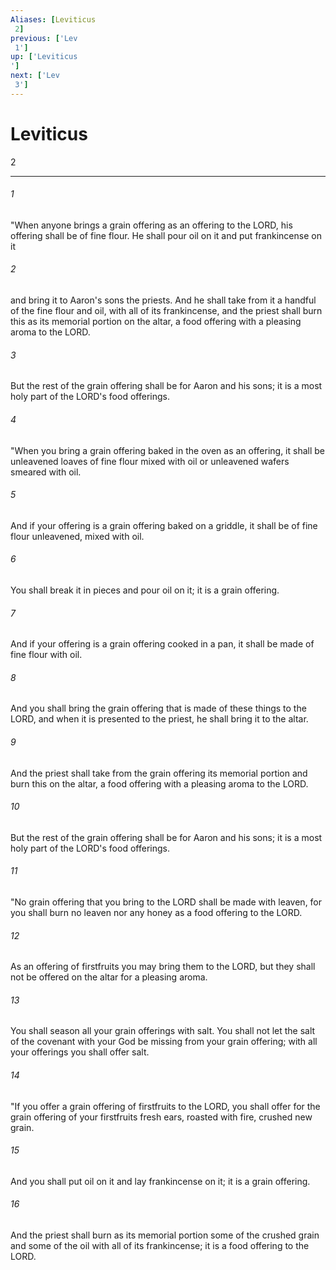 ```yaml
---
Aliases: [Leviticus 2]
previous: ['Lev 1']
up: ['Leviticus']
next: ['Lev 3']
---
```

# Leviticus 2

***
 

###### 1 
"When anyone brings a grain offering as an offering to the LORD, his offering shall be of fine flour. He shall pour oil on it and put frankincense on it  

###### 2 
and bring it to Aaron's sons the priests. And he shall take from it a handful of the fine flour and oil, with all of its frankincense, and the priest shall burn this as its memorial portion on the altar, a food offering with a pleasing aroma to the LORD.  

###### 3 
But the rest of the grain offering shall be for Aaron and his sons; it is a most holy part of the LORD's food offerings.  

###### 4 
"When you bring a grain offering baked in the oven as an offering, it shall be unleavened loaves of fine flour mixed with oil or unleavened wafers smeared with oil.  

###### 5 
And if your offering is a grain offering baked on a griddle, it shall be of fine flour unleavened, mixed with oil.  

###### 6 
You shall break it in pieces and pour oil on it; it is a grain offering.  

###### 7 
And if your offering is a grain offering cooked in a pan, it shall be made of fine flour with oil.  

###### 8 
And you shall bring the grain offering that is made of these things to the LORD, and when it is presented to the priest, he shall bring it to the altar.  

###### 9 
And the priest shall take from the grain offering its memorial portion and burn this on the altar, a food offering with a pleasing aroma to the LORD.  

###### 10 
But the rest of the grain offering shall be for Aaron and his sons; it is a most holy part of the LORD's food offerings.  

###### 11 
"No grain offering that you bring to the LORD shall be made with leaven, for you shall burn no leaven nor any honey as a food offering to the LORD.  

###### 12 
As an offering of firstfruits you may bring them to the LORD, but they shall not be offered on the altar for a pleasing aroma.  

###### 13 
You shall season all your grain offerings with salt. You shall not let the salt of the covenant with your God be missing from your grain offering; with all your offerings you shall offer salt.  

###### 14 
"If you offer a grain offering of firstfruits to the LORD, you shall offer for the grain offering of your firstfruits fresh ears, roasted with fire, crushed new grain.  

###### 15 
And you shall put oil on it and lay frankincense on it; it is a grain offering.  

###### 16 
And the priest shall burn as its memorial portion some of the crushed grain and some of the oil with all of its frankincense; it is a food offering to the LORD.

